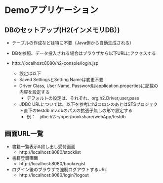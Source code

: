# Demoアプリケーション

## DBのセットアップ(H2(インメモリDB）)

- テーブルの作成などは特に不要（Java側から自動生成される）

- DBを参照、データ投入される場合はブラウザから以下URLにアクセスする
- http://localhost:8080/h2-console/login.jsp
	- 設定は以下
	- Saved SettingsとSetting Nameは変更不要
	- Driver Class, User Name, Passwordはapplication.propertiesに記載の内容を設定する
		- デフォルトの設定は、それぞれ、org.h2.Driver,user,pass
	- JDBC URLについては、以下を参考にh2コロンのあとはSTSプロジェクト直下のtestdb.mv.dbのパスの拡張子無しの形で設定する
		- 例：　jdbc:h2:~/oper/bookshare/webApp/testdb

## 画面URL一覧
- 書籍一覧表示&貸し出し受付画面
	- http://localhost:8080/stocklist
- 書籍登録画面
	- http://localhost:8080/bookregist
- ログイン後のブラウザで強制ログアウトするURL
	- http://localhost:8080/login?logout